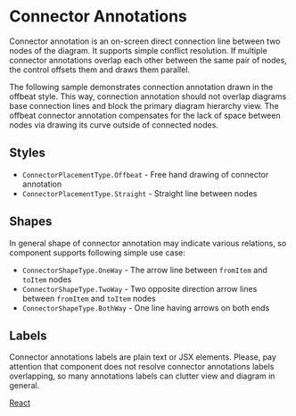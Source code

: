 # Connector Annotations

Connector annotation is an on-screen direct connection line between two nodes of the diagram. It supports simple conflict resolution. If multiple connector annotations overlap each other between the same pair of nodes, the control offsets them and draws them parallel. 

The following sample demonstrates connection annotation drawn in the offbeat style. This way, connection annotation should not overlap diagrams base connection lines and block the primary diagram hierarchy view. The offbeat connector annotation compensates for the lack of space between nodes via drawing its curve outside of connected nodes.

## Styles
* `ConnectorPlacementType.Offbeat` - Free hand drawing of connector annotation
* `ConnectorPlacementType.Straight` - Straight line between nodes

## Shapes
In general shape of connector annotation may indicate various relations, so component supports following simple use case:
* `ConnectorShapeType.OneWay` - The arrow line between `fromItem` and `toItem` nodes
* `ConnectorShapeType.TwoWay` - Two opposite direction arrow lines between `fromItem` and `toItem` nodes
* `ConnectorShapeType.BothWay` - One line having arrows on both ends

## Labels
Connector annotations labels are plain text or JSX elements. Please, pay attention that component does not resolve connector annotations labels overlapping, so many annotations labels can clutter view and diagram in general.

[React](../src/Samples/ConnectorAnnotation.jsx)

